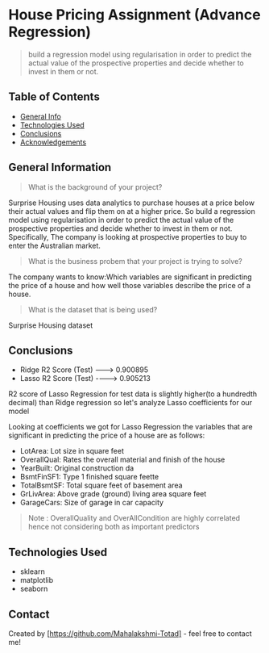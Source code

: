 # House Pricing Assignment (Advance Regression)
> build a regression model using regularisation in order to predict the actual value of the prospective properties and decide whether to invest in them or not.


## Table of Contents
* [General Info](#general-information)
* [Technologies Used](#technologies-used)
* [Conclusions](#conclusions)
* [Acknowledgements](#acknowledgements)


## General Information
> What is the background of your project?

Surprise Housing uses data analytics to purchase houses at a price below their actual values and flip them on at a higher price. So build a regression model using regularisation in order to predict the actual value of the prospective properties and decide whether to invest in them or not.
Specifically, The company is looking at prospective properties to buy to enter the Australian market.

> What is the business probem that your project is trying to solve?

The company wants to know:Which variables are significant in predicting the price of a house and how well those variables describe the price of a house.

> What is the dataset that is being used?

Surprise Housing dataset


## Conclusions
- Ridge R2 Score (Test) ---> 0.900895
- Lasso  R2 Score (Test) ----> 0.905213

R2 score of Lasso Regression for test data is slightly higher(to a hundredth decimal) than Ridge regression so let's analyze Lasso coefficients for our model

Looking at coefficients we got for Lasso Regression the variables that are significant in predicting the price of a house are as follows:

- LotArea: Lot size in square feet 
- OverallQual: Rates the overall material and finish of the house
- YearBuilt: Original construction da
- BsmtFinSF1: Type 1 finished square feette
- TotalBsmtSF: Total square feet of basement area
- GrLivArea: Above grade (ground) living area square feet
- GarageCars: Size of garage in car capacity

> Note : OverallQuality and OverAllCondition are highly correlated hence not considering both as important predictors

## Technologies Used
- sklearn
- matplotlib
- seaborn


## Contact
Created by [https://github.com/Mahalakshmi-Totad] - feel free to contact me!
